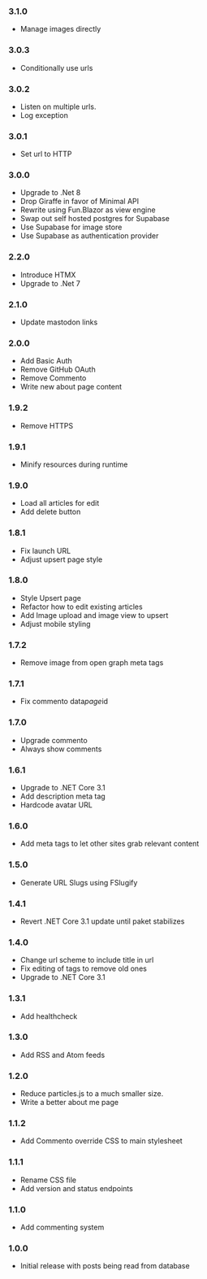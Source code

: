 ### 3.1.0

- Manage images directly

### 3.0.3

- Conditionally use urls

### 3.0.2

- Listen on multiple urls.
- Log exception

### 3.0.1

- Set url to HTTP

### 3.0.0

- Upgrade to .Net 8
- Drop Giraffe in favor of Minimal API
- Rewrite using Fun.Blazor as view engine
- Swap out self hosted postgres for Supabase
- Use Supabase for image store
- Use Supabase as authentication provider

### 2.2.0

- Introduce HTMX
- Upgrade to .Net 7

### 2.1.0

- Update mastodon links

### 2.0.0

- Add Basic Auth
- Remove GitHub OAuth
- Remove Commento
- Write new about page content

### 1.9.2

- Remove HTTPS

### 1.9.1

- Minify resources during runtime

### 1.9.0

- Load all articles for edit
- Add delete button

### 1.8.1

- Fix launch URL
- Adjust upsert page style

### 1.8.0

- Style Upsert page
- Refactor how to edit existing articles
- Add Image upload and image view to upsert
- Adjust mobile styling

### 1.7.2

- Remove image from open graph meta tags

### 1.7.1

- Fix commento data*page*id

### 1.7.0

- Upgrade commento
- Always show comments

### 1.6.1

- Upgrade to .NET Core 3.1
- Add description meta tag
- Hardcode avatar URL

### 1.6.0

- Add meta tags to let other sites grab relevant content

### 1.5.0

- Generate URL Slugs using FSlugify

### 1.4.1

- Revert .NET Core 3.1 update until paket stabilizes

### 1.4.0

- Change url scheme to include title in url
- Fix editing of tags to remove old ones
- Upgrade to .NET Core 3.1

### 1.3.1

- Add healthcheck

### 1.3.0

- Add RSS and Atom feeds

### 1.2.0

- Reduce particles.js to a much smaller size.
- Write a better about me page

### 1.1.2

- Add Commento override CSS to main stylesheet

### 1.1.1

- Rename CSS file
- Add version and status endpoints

### 1.1.0

- Add commenting system

### 1.0.0

- Initial release with posts being read from database
